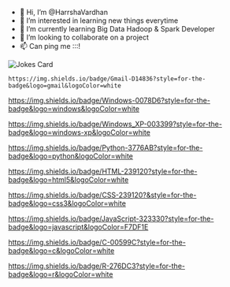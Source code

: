 - 👋 Hi, I’m @HarrshaVardhan
- 👀 I’m interested in learning new things everytime 
- 🌱 I’m currently learning Big Data Hadoop & Spark Developer
- 💞️ I’m looking to collaborate on a project
- 📫 Can ping me :::!

<!---
HarrshaVardhan/HarrshaVardhan is a ✨ special ✨ repository because its `README.md` (this file) appears on your GitHub profile.
You can click the Preview link to take a look at your changes.
--->
![Jokes Card](https://readme-jokes.vercel.app/api)

	https://img.shields.io/badge/Gmail-D14836?style=for-the-badge&logo=gmail&logoColor=white
  
  https://img.shields.io/badge/Windows-0078D6?style=for-the-badge&logo=windows&logoColor=white
  
  https://img.shields.io/badge/Windows_XP-003399?style=for-the-badge&logo=windows-xp&logoColor=white
  
  https://img.shields.io/badge/Python-3776AB?style=for-the-badge&logo=python&logoColor=white
  
  https://img.shields.io/badge/HTML-239120?style=for-the-badge&logo=html5&logoColor=white
  
  https://img.shields.io/badge/CSS-239120?&style=for-the-badge&logo=css3&logoColor=white
  
  https://img.shields.io/badge/JavaScript-323330?style=for-the-badge&logo=javascript&logoColor=F7DF1E
  
  https://img.shields.io/badge/C-00599C?style=for-the-badge&logo=c&logoColor=white
    
  https://img.shields.io/badge/R-276DC3?style=for-the-badge&logo=r&logoColor=white
